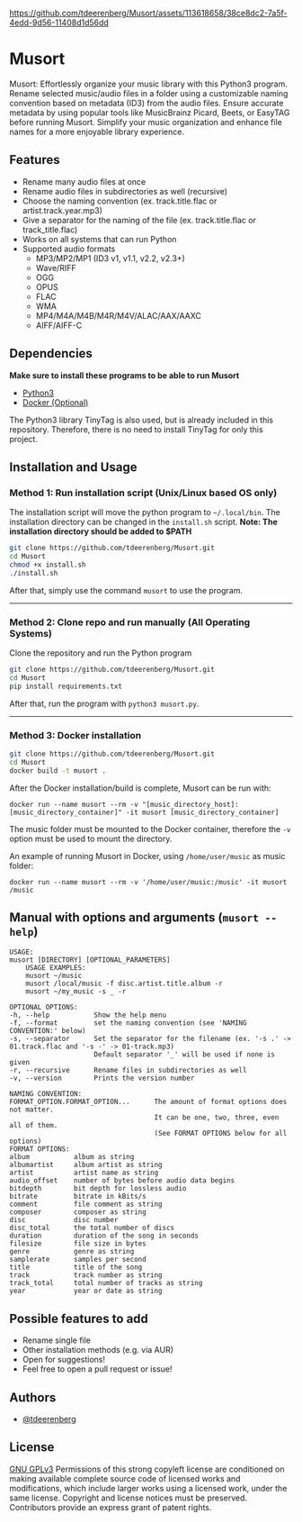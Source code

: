 https://github.com/tdeerenberg/Musort/assets/113618658/38ce8dc2-7a5f-4edd-9d56-11408d1d56dd

# Musort
Musort: Effortlessly organize your music library with this Python3 program. Rename selected music/audio files in a folder using a customizable naming convention based on metadata (ID3) from the audio files. Ensure accurate metadata by using popular tools like MusicBrainz Picard, Beets, or EasyTAG before running Musort. Simplify your music organization and enhance file names for a more enjoyable library experience.

## Features

* Rename many audio files at once
* Rename audio files in subdirectories as well (recursive)
* Choose the naming convention (ex. track.title.flac or artist.track.year.mp3)
* Give a separator for the naming of the file (ex. track.title.flac or track_title.flac)
* Works on all systems that can run Python
* Supported audio formats  
  * MP3/MP2/MP1 (ID3 v1, v1.1, v2.2, v2.3+)
  * Wave/RIFF
  * OGG
  * OPUS
  * FLAC
  * WMA
  * MP4/M4A/M4B/M4R/M4V/ALAC/AAX/AAXC
  * AIFF/AIFF-C

## Dependencies
**Make sure to install these programs to be able to run Musort**
- [Python3](https://www.python.org/)
- [Docker (Optional)](https://docker.com)

The Python3 library TinyTag is also used, but is already included in this repository. Therefore, there is no need to install TinyTag for only this project.

## Installation and Usage

### Method 1: Run installation script (Unix/Linux based OS only)

The installation script will move the python program to `~/.local/bin`. The installation directory can be changed in the `install.sh` script. **Note: The installation directory should be added to $PATH**
``` Bash
git clone https://github.com/tdeerenberg/Musort.git
cd Musort
chmod +x install.sh
./install.sh
```
After that, simply use the command `musort` to use the program.
<hr>

### Method 2: Clone repo and run manually (All Operating Systems)

Clone the repository and run the Python program
``` Bash
git clone https://github.com/tdeerenberg/Musort.git
cd Musort
pip install requirements.txt
```
After that, run the program with `python3 musort.py`.
<hr>

### Method 3: Docker installation

``` Bash
git clone https://github.com/tdeerenberg/Musort.git
cd Musort
docker build -t musort .
```
After the Docker installation/build is complete, Musort can be run with: 

`docker run --name musort --rm -v "[music_directory_host]:[music_directory_container]" -it musort [music_directory_container]`

The music folder must be mounted to the Docker container, therefore the `-v` option must be used to mount the directory.

An example of running Musort in Docker, using `/home/user/music` as music folder:

`docker run --name musort --rm -v '/home/user/music:/music' -it musort /music`

## Manual with options and arguments (`musort --help`)
```
USAGE:
musort [DIRECTORY] [OPTIONAL_PARAMETERS]
    USAGE EXAMPLES:
    musort ~/music
    musort /local/music -f disc.artist.title.album -r
    musort ~/my_music -s _ -r
    
OPTIONAL OPTIONS:
-h, --help           Show the help menu
-f, --format         set the naming convention (see 'NAMING CONVENTION:' below)
-s, --separator      Set the separator for the filename (ex. '-s .' -> 01.track.flac and '-s -' -> 01-track.mp3)
                     Default separator '_' will be used if none is given
-r, --recursive      Rename files in subdirectories as well
-v, --version        Prints the version number

NAMING CONVENTION:
FORMAT_OPTION.FORMAT_OPTION...      The amount of format options does not matter.
                                    It can be one, two, three, even all of them.
                                    (See FORMAT OPTIONS below for all options)                      
FORMAT OPTIONS:
album           album as string
albumartist     album artist as string
artist          artist name as string
audio_offset    number of bytes before audio data begins
bitdepth        bit depth for lossless audio
bitrate         bitrate in kBits/s
comment         file comment as string
composer        composer as string 
disc            disc number
disc_total      the total number of discs
duration        duration of the song in seconds
filesize        file size in bytes
genre           genre as string
samplerate      samples per second
title           title of the song
track           track number as string
track_total     total number of tracks as string
year            year or date as string
```

## Possible features to add
* Rename single file
* Other installation methods (e.g. via AUR)
* Open for suggestions!
* Feel free to open a pull request or issue!

## Authors

- [@tdeerenberg](https://github.com/tdeerenberg)

## License

[GNU GPLv3](https://choosealicense.com/licenses/gpl-3.0/)
Permissions of this strong copyleft license are conditioned on making available complete source code of licensed works and modifications, which include larger works using a licensed work, under the same license. Copyright and license notices must be preserved. Contributors provide an express grant of patent rights. 
